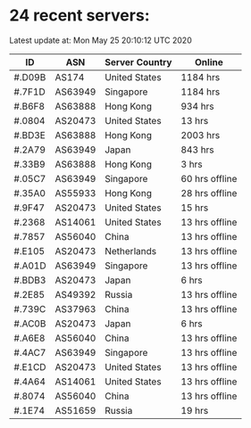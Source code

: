 # 24 recent servers:

Latest update at: Mon May 25 20:10:12 UTC 2020

| ID | ASN | Server Country | Online |
| -- | --- | -------------- | ------ |
| #.D09B | AS174 | United States | 1184 hrs |
| #.7F1D | AS63949 | Singapore | 1184 hrs |
| #.B6F8 | AS63888 | Hong Kong | 934 hrs |
| #.0804 | AS20473 | United States | 13 hrs |
| #.BD3E | AS63888 | Hong Kong | 2003 hrs |
| #.2A79 | AS63949 | Japan | 843 hrs |
| #.33B9 | AS63888 | Hong Kong | 3 hrs |
| #.05C7 | AS63949 | Singapore | 60 hrs offline |
| #.35A0 | AS55933 | Hong Kong | 28 hrs offline |
| #.9F47 | AS20473 | United States | 15 hrs |
| #.2368 | AS14061 | United States | 13 hrs offline |
| #.7857 | AS56040 | China | 13 hrs offline |
| #.E105 | AS20473 | Netherlands | 13 hrs offline |
| #.A01D | AS63949 | Singapore | 13 hrs offline |
| #.BDB3 | AS20473 | Japan | 6 hrs |
| #.2E85 | AS49392 | Russia | 13 hrs offline |
| #.739C | AS37963 | China | 13 hrs offline |
| #.AC0B | AS20473 | Japan | 6 hrs |
| #.A6E8 | AS56040 | China | 13 hrs offline |
| #.4AC7 | AS63949 | Singapore | 13 hrs offline |
| #.E1CD | AS20473 | United States | 13 hrs offline |
| #.4A64 | AS14061 | United States | 13 hrs offline |
| #.8074 | AS56040 | China | 13 hrs offline |
| #.1E74 | AS51659 | Russia | 19 hrs |

